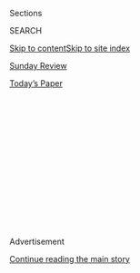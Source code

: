 <div id="app">

<div>

<div>

<div>

<div class="NYTAppHideMasthead css-1q2w90k e1suatyy0">

<div class="section css-ui9rw0 e1suatyy2">

<div class="css-eph4ug er09x8g0">

<div class="css-6n7j50">

</div>

<span class="css-1dv1kvn">Sections</span>

<div class="css-10488qs">

<span class="css-1dv1kvn">SEARCH</span>

</div>

[Skip to content](#site-content)[Skip to site index](#site-index)

</div>

<div id="masthead-section-label" class="css-1wr3we4 eaxe0e00">

[Sunday Review](https://www.nytimes.com/section/opinion/sunday)

</div>

<div class="css-10698na e1huz5gh0">

</div>

</div>

<div id="masthead-bar-one" class="section hasLinks css-15hmgas e1csuq9d3">

<div class="css-uqyvli e1csuq9d0">

</div>

<div class="css-1uqjmks e1csuq9d1">

</div>

<div class="css-9e9ivx">

[](https://myaccount.nytimes.com/auth/login?response_type=cookie&client_id=vi)

</div>

<div class="css-1bvtpon e1csuq9d2">

[Today’s Paper](https://www.nytimes.com/section/todayspaper)

</div>

</div>

</div>

</div>

<div data-aria-hidden="false">

<div id="site-content" role="main">

<div>

<div class="css-1aor85t" style="opacity:0.000000001;z-index:-1;visibility:hidden">

<div class="css-1hqnpie">

<div class="css-epjblv">

<span class="css-17xtcya">[Sunday
Review](/section/opinion/sunday)</span><span class="css-x15j1o">|</span><span class="css-fwqvlz">100
Years of Voting Hasn’t Done What We Thought It Would</span>

</div>

<div class="css-k008qs">

<div class="css-1iwv8en">

<span class="css-18z7m18"></span>

<div>

</div>

</div>

<span class="css-1n6z4y">https://nyti.ms/3gmkL55</span>

<div class="css-1705lsu">

<div class="css-4xjgmj">

<div class="css-4skfbu" role="toolbar" data-aria-label="Social Media Share buttons, Save button, and Comments Panel with current comment count" data-testid="share-tools">

  - 
  - 
  - 
  - 
    
    <div class="css-6n7j50">
    
    </div>

  - 
  - 

</div>

</div>

</div>

</div>

</div>

</div>

<div id="NYT_TOP_BANNER_REGION" class="css-13pd83m">

</div>

<div id="top-wrapper" class="css-1sy8kpn">

<div id="top-slug" class="css-l9onyx">

Advertisement

</div>

[Continue reading the main story](#after-top)

<div class="ad top-wrapper" style="text-align:center;height:100%;display:block;min-height:250px">

<div id="top" class="place-ad" data-position="top" data-size-key="top">

</div>

</div>

<div id="after-top">

</div>

</div>

<div>

<div class="css-v5btjw etb61u70">

<div class="css-v05ibm etb61u71">

[Opinion](/section/opinion)

</div>

</div>

<div id="sponsor-wrapper" class="css-1hyfx7x">

<div id="sponsor-slug" class="css-19vbshk">

Supported by

</div>

[Continue reading the main story](#after-sponsor)

<div id="sponsor" class="ad sponsor-wrapper" style="text-align:center;height:100%;display:block">

</div>

<div id="after-sponsor">

</div>

</div>

<div class="css-186x18t">

</div>

<div class="css-1vkm6nb ehdk2mb0">

# 100 Years of Voting Hasn’t Done What We Thought It Would

</div>

The unfinished business of the women’s vote.

<div class="css-18e8msd">

<div class="css-vp77d3 epjyd6m0">

<div class="css-1p10dcb ey68jwv0" data-aria-hidden="true">

[![Gail
Collins](https://static01.nyt.com/images/2018/04/03/opinion/gail-collins/gail-collins-thumbLarge.png
"Gail Collins")](https://www.nytimes.com/by/gail-collins)

</div>

<div class="css-1baulvz">

By [<span class="css-1baulvz last-byline" itemprop="name">Gail
Collins</span>](https://www.nytimes.com/by/gail-collins)

<div class="css-8atqhb">

Opinion Columnist

</div>

</div>

</div>

  - July 30, 2020

  - 
    
    <div class="css-4xjgmj">
    
    <div class="css-d8bdto" role="toolbar" data-aria-label="Social Media Share buttons, Save button, and Comments Panel with current comment count" data-testid="share-tools">
    
      - 
      - 
      - 
      - 
        
        <div class="css-6n7j50">
        
        </div>
    
      - 
      - 
    
    </div>
    
    </div>

</div>

<div class="css-79elbk" data-testid="photoviewer-wrapper">

<div class="css-z3e15g" data-testid="photoviewer-wrapper-hidden">

</div>

<div class="css-1a48zt4 ehw59r15" data-testid="photoviewer-children">

![<span class="css-16f3y1r e13ogyst0" data-aria-hidden="true">Women
marching for the vote in New York in
1915.</span><span class="css-cnj6d5 e1z0qqy90" itemprop="copyrightHolder"><span class="css-1ly73wi e1tej78p0">Credit...</span><span><span>Bettmann
Archive/Getty
Images</span></span></span>](https://static01.nyt.com/images/2020/08/02/opinion/30collins1/merlin_171985329_3e27fc41-8ac6-430c-828b-4b9070d1293c-articleLarge.jpg?quality=75&auto=webp&disable=upscale)

</div>

</div>

</div>

<div class="section meteredContent css-1r7ky0e" name="articleBody" itemprop="articleBody">

<div class="css-1fanzo5 StoryBodyCompanionColumn">

<div class="css-53u6y8">

What better way to celebrate the 100th anniversary of women’s suffrage
than by discussing the way it turned out to be a big flop?

The great champions of the 19th Amendment thought that when America’s
women got the right to vote, they’d immediately start to change the
nation. Promote women’s issues, like better health care and education.
Refocus politics from special interests to the general good.

Then in 1920, for the first time, they went to polls across the nation
with their husbands, brothers, fathers and sons and elected — President
Warren Harding.

In 1921, Congress, with a wary eye on the newly enfranchised sex, passed
the Sheppard-Towner Maternity and Infancy Protection Act. It was a
modest effort to improve health care for the poor by training nurses,
licensing midwives and establishing clinics for young mothers and their
babies.

</div>

</div>

<div class="css-1fanzo5 StoryBodyCompanionColumn">

<div class="css-53u6y8">

The physicians’ associations saw it as government-subsidized competition
— socialized medicine\! — and hated it. During debate on the bill, one
opponent claimed the sponsors were pandering to busybody old maids who
were always pushing do-gooder causes.

“Old maids are voting now,” a colleague reminded him.

But the doctors kept complaining, and as time passed, politicians began
to notice that they weren’t hearing much from the new female electorate.
In 1929, the act was repealed.

The Sheppard-Towner debacle was one of the best examples of how the
effects of women’s suffrage turned out to be more complicated than its
champions had imagined. Everything worked great when it came to the
title cause of giving women the right to vote. But the leaders of the
movement had expected to use the ballot to transform the nation. For a
very long time, nothing happened.

Well, except for Prohibition. Banning the sale of liquor was one cause
that really did bring the women together. Most of them didn’t drink, but
their husbands did. The upper-class men retired to the study or a club
after dinner to sip some liquor and have fun talking among themselves.
Poor men went off to a saloon to get soused, spending the family’s
much-needed cash.

</div>

</div>

<div class="css-79elbk" data-testid="photoviewer-wrapper">

<div class="css-z3e15g" data-testid="photoviewer-wrapper-hidden">

</div>

<div class="css-1a48zt4 ehw59r15" data-testid="photoviewer-children">

![<span class="css-16f3y1r e13ogyst0" data-aria-hidden="true">A proud
group of drinking men in the late 19th century. In 1920, liquor
lobbyists, worried for their industry, fought letting women
vote.</span><span class="css-cnj6d5 e1z0qqy90" itemprop="copyrightHolder"><span class="css-1ly73wi e1tej78p0">Credit...</span><span>Underwood
Archives/Getty
Images</span></span>](https://static01.nyt.com/images/2020/07/30/opinion/30collins4/30collins4-articleLarge.jpg?quality=75&auto=webp&disable=upscale)

</div>

</div>

<div class="css-1fanzo5 StoryBodyCompanionColumn">

<div class="css-53u6y8">

Many American girls grew up believing that virtually every social evil
came from alcohol. [Frances
Perkins](https://francesperkinscenter.org/life-new/), the New Deal
secretary of labor, recalled that she was raised to believe that poverty
was just a result of drinking — and laziness.

</div>

</div>

<div class="css-1fanzo5 StoryBodyCompanionColumn">

<div class="css-53u6y8">

Once Congress approved the 19th Amendment, the liquor lobbyists
stampeded to the state legislatures to try to stop ratification. They
won enough battles to leave suffragists one state short of victory and
only Tennessee left to vote. All eyes turned to Nashville.

The State Senate voted yes while virtually everybody in the capitol was
getting [swacked on the lobbyists’ free
samples](https://www.nytimes.com/2018/03/05/opinion/women-votes-feminism-alcohol.html).
Then it all came down to the House of Representatives, where the “no”
group had a one-man majority. On Aug. 18, 1920, a 24-year-old suffrage
opponent named Harry Burn got up and reported to his colleagues that
he’d gotten a letter from his mother telling him to “be a good boy”
and help the women’s cause.

“I know that a mother’s advice is always the safest for a boy to
follow,” he told his colleagues. And he switched his vote. Suffrage
ruled.

That was a great culmination, and much more fun to report than the slog
that preceded it. We will refrain from revisiting what suffragists
counted as 480 campaigns to get state legislatures to submit the issue
to the voters.

Some fights had been much, much easier than others. Lawmakers in Wyoming
had eagerly voted for the franchise in 1869, hoping it might be a draw
for a territory in which men outnumbered women six to one. “We now
expect quite an immigration of ladies to Wyoming,” said The Cheyenne
Leader hopefully after the legislature voted for women’s suffrage, as
well as women’s property rights and equal pay for women schoolteachers.

(There was nothing like being a rare commodity to raise the bar on
women’s opportunities. Back when the first male colonists were
settling into the New World, they wrote back advertising for female
émigrés, promising they would find a husband in a snap, as long as they
were “but civil and under 50 years of age.”)

</div>

</div>

<div class="css-1fanzo5 StoryBodyCompanionColumn">

<div class="css-53u6y8">

Wherever suffrage arrived, there were lots of women who resisted the
idea of getting involved. Election Day was, in many neighborhoods, a
rowdy time when political parties tried to encourage voter turnout with
— yes\! — free liquor. “Saloons, marching, drinking all day — voting
was seen as a very masculine act,” says Debbie Walsh of the [Center for
American Women and Politics](https://cawp.rutgers.edu/) at Rutgers
University.

Theodore Roosevelt told a crowd of suffrage supporters he was the only
person in his family who agreed with their agenda, and urged them to “go
and convert my wife and daughters.” His young niece Eleanor was among
the unenthusiastic.

I don’t have to tell you that things changed. Women went to the polls
more and more with every generation. But politicians still presumed that
they’d vote with their menfolk unless something very unusual cropped up.

When Woodrow Wilson was up for re-election in 1916 his handlers did
worry about the “women’s vote” in the states where they already had the
franchise. The president’s wife had died during his first term of office
and Wilson rather quickly picked up with Edith Galt, the widow of a
prominent Washington jeweler. They wanted to marry right away, but
Wilson’s aides were afraid of how the news might affect the female
electorate. In the end, the answer was: not much.

Perhaps voters didn’t hear the gossip in political circles about what
was said to be a hot and heavy premarital affair. (The political
columnist Murray Kempton told me he heard a joke when he was a boy in
the 1920s, in which when the president proposed, Mrs. Galt was so
excited she fell out of bed. “I think my sainted mother told me that
one,” Kempton recalled.) After the Wilson engagement became official,
The Washington Post printed a social note containing one of the most
famous typos in American history: “The President gave himself up for the
time being to entering his fiancée.”

</div>

</div>

<div class="css-79elbk" data-testid="photoviewer-wrapper">

<div class="css-z3e15g" data-testid="photoviewer-wrapper-hidden">

</div>

<div class="css-1a48zt4 ehw59r15" data-testid="photoviewer-children">

<div class="css-1xdhyk6 erfvjey0">

<span class="css-1ly73wi e1tej78p0">Image</span>

<div class="css-zjzyr8">

<div data-testid="lazyimage-container" style="height:224.26666666666665px">

</div>

</div>

</div>

<span class="css-16f3y1r e13ogyst0" data-aria-hidden="true">A photo
illustration by the American Press Association in 1915 reflected public
interest in the relationship between Edith Galt and President Woodrow
Wilson.</span><span class="css-cnj6d5 e1z0qqy90" itemprop="copyrightHolder"><span class="css-1ly73wi e1tej78p0">Credit...</span><span>Library
of Congress</span></span>

</div>

</div>

<div class="css-1fanzo5 StoryBodyCompanionColumn">

<div class="css-53u6y8">

OK, that’s just an interesting diversion. But Wilson won, and the
conviction that women were mainly just duplicating the votes of their
husbands or fathers held sway.

</div>

</div>

<div class="css-1fanzo5 StoryBodyCompanionColumn">

<div class="css-53u6y8">

You have to wonder, as the years went on, how many husbands were
actually reflecting their wives’ opinions when they went to the polls.
The balance of power within families has shifted dramatically over the
last 50 years, mainly because of money. The transformation began when
the country’s post-World War II economic boom hit the killer recession
of the 1970s, and everyone began to realize that a whole lot of the
families of the future would not be able to afford a middle-class
lifestyle unless the wives kept working.

The women’s movement combined with the hard facts of the economy created
a world in which almost no one envisioned young women with a distinctly
different wage-earning future from men. I’ll never forget a visit I made
to a community college in Connecticut, back around 1980. I was invited
for some reason to speak to a class of young men, and I asked them to
describe for me their ideal mate. There were a few polite murmurs about
a good sense of humor and fine moral character — then someone called
out, “And a good earner\!” I cannot tell you how enthusiastic the room
became over the “good earner” qualification.

It took professional politicians quite a while to notice there was a
change going on. Then in 1980, when Ronald Reagan defeated
then-President Jimmy Carter, it became clear the country had moved on to
a whole new political wave. [Analysis of the final
tallies](http://cawp.rutgers.edu/sites/default/files/resources/ggpresvote.pdf)
showed that both sexes favored Reagan, but the women split very narrowly
while the men went Republican 55 percent to 36 percent. The gender gap
was born, and it really turned into a canyon in 1996, when Bill Clinton
won the women’s vote by a wide margin, while men narrowly favored Bob
Dole.

These days, women go to the polls more faithfully than men, and they are
more likely to vote Democratic. That doesn’t mean they always win. In
2000, women favored Al Gore for president over George W. Bush, 54-44
percent, while the men went for Bush, 54-43. In 2016, the male voters
gave us Donald Trump in an election where the gender gap yawned at 11
points.

But the power is there. Black women, who’ve fought dual battles against
racism and sexism to exercise their right to vote, knocked the socks off
Democratic organizers in Alabama in 2017 when they gave long-shot Senate
candidate Doug Jones [98 percent of their
vote](https://thehill.com/homenews/campaign/364665-exit-polls-98-percent-of-black-women-voted-for-jones)
and a victory over Republican former-judge-and-pursuer-of-teenage-girls
Roy Moore.

</div>

</div>

<div class="css-79elbk" data-testid="photoviewer-wrapper">

<div class="css-z3e15g" data-testid="photoviewer-wrapper-hidden">

</div>

<div class="css-1a48zt4 ehw59r15" data-testid="photoviewer-children">

<div class="css-1xdhyk6 erfvjey0">

<span class="css-1ly73wi e1tej78p0">Image</span>

<div class="css-zjzyr8">

<div data-testid="lazyimage-container" style="height:257.77777777777777px">

</div>

</div>

</div>

<span class="css-16f3y1r e13ogyst0" data-aria-hidden="true">Democratic
congresswomen dressed in white in honor of suffragists at the State of
the Union address in
2019.</span><span class="css-cnj6d5 e1z0qqy90" itemprop="copyrightHolder"><span class="css-1ly73wi e1tej78p0">Credit...</span><span>Sarah
Silbiger/The New York Times</span></span>

</div>

</div>

<div class="css-1fanzo5 StoryBodyCompanionColumn">

<div class="css-53u6y8">

If 1920s heroines like Susan B. Anthony and Ida B. Wells were around
now, they’d be setting their targets way higher than the voting booth.
We live in an era that’s beginning to find women running for office
almost as normal as Mom having a job outside the home. Nearly [a quarter
of our current Congress is
female](https://cawp.rutgers.edu/current-numbers), and the pace is
picking up all the time. I still remember in 2001 when Hillary Clinton
was sworn in to the Senate and my young niece innocently asked my sister
if men were allowed to be in the Senate, too. Susan B. Anthony would
have fainted with happiness.

</div>

</div>

<div class="css-1fanzo5 StoryBodyCompanionColumn">

<div class="css-53u6y8">

Women who tearily discovered in 2016 that they weren’t going to be able
to introduce their daughters to the first woman president have mostly
gotten over it. If everything we think we know about the current
presidential race is reasonably true — and nothing crazy happens over
the rest of the campaign — next January the country will have a female
vice president, a woman who the voters trusted as second in command to
78-year-old Joe Biden.

“Women’s issues” — like guaranteed quality health care for all and
reproductive freedom — may still not have universal political support.
But they’re now political goals for a vast swath of the voting public,
both male and female. And maybe it won’t be too long before someone’s
little niece in the future innocently asks her mother whether men are
allowed to be president, too.

*The Times is committed to publishing* [*a diversity of
letters*](https://www.nytimes.com/2019/01/31/opinion/letters/letters-to-editor-new-york-times-women.html)
*to the editor. We’d like to hear what you think about this or any of
our articles. Here are some*
[*tips*](https://help.nytimes.com/hc/en-us/articles/115014925288-How-to-submit-a-letter-to-the-editor)*.
And here’s our email:*
[*letters@nytimes.com*](mailto:letters@nytimes.com)*.*

*Follow The New York Times Opinion section on*
[*Facebook*](https://www.facebook.com/nytopinion)*,* [*Twitter
(@NYTopinion)*](http://twitter.com/NYTOpinion) *and*
[*Instagram*](https://www.instagram.com/nytopinion/)*.*

</div>

</div>

</div>

<div>

</div>

<div>

</div>

<div>

</div>

<div>

<div id="bottom-wrapper" class="css-1ede5it">

<div id="bottom-slug" class="css-l9onyx">

Advertisement

</div>

[Continue reading the main story](#after-bottom)

<div id="bottom" class="ad bottom-wrapper" style="text-align:center;height:100%;display:block;min-height:90px">

</div>

<div id="after-bottom">

</div>

</div>

</div>

</div>

</div>

## Site Index

<div>

</div>

## Site Information Navigation

  - [© <span>2020</span> <span>The New York Times
    Company</span>](https://help.nytimes.com/hc/en-us/articles/115014792127-Copyright-notice)

<!-- end list -->

  - [NYTCo](https://www.nytco.com/)
  - [Contact
    Us](https://help.nytimes.com/hc/en-us/articles/115015385887-Contact-Us)
  - [Work with us](https://www.nytco.com/careers/)
  - [Advertise](https://nytmediakit.com/)
  - [T Brand Studio](http://www.tbrandstudio.com/)
  - [Your Ad
    Choices](https://www.nytimes.com/privacy/cookie-policy#how-do-i-manage-trackers)
  - [Privacy](https://www.nytimes.com/privacy)
  - [Terms of
    Service](https://help.nytimes.com/hc/en-us/articles/115014893428-Terms-of-service)
  - [Terms of
    Sale](https://help.nytimes.com/hc/en-us/articles/115014893968-Terms-of-sale)
  - [Site Map](https://spiderbites.nytimes.com)
  - [Help](https://help.nytimes.com/hc/en-us)
  - [Subscriptions](https://www.nytimes.com/subscription?campaignId=37WXW)

</div>

</div>

</div>

</div>
